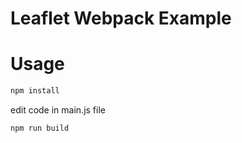 # Leaflet Webpack Example

# Usage

```bash
npm install
```
edit code in main.js file
```bash
npm run build
```
